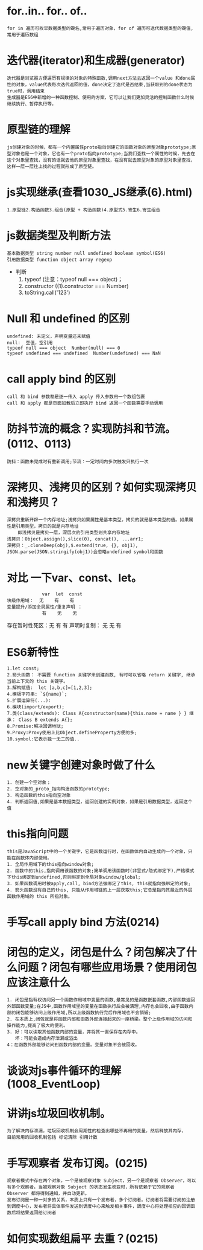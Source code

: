 # for..in.. for.. of..
    for in 遍历可枚举数据类型的键名,常用于遍历对象，for of 遍历可迭代数据类型的键值,常用于遍历数组

# 迭代器(iterator)和生成器(generator)
    迭代器是浏览器方便遍历有规律的对象的特殊函数,调用next方法去返回一个value 和done属性的对象，value代表每次迭代返回的值，done决定了迭代是否结束,当获取到的done状态为true时，调用结束
    生成器是ES6中新增的一种函数控制、使用的方案，它可以让我们更加灵活的控制函数什么时候继续执行、暂停执行等。

# 原型链的理解
    js创建对象的时候，都有一个内置属性proto指向创建它的函数对象的原型对象prototype;原型对象也是一个对象，它也有一个proto指向prototype;当我们查找一个属性的时候，先去在这个对象里查找，没有的话就去他的原型对象里查找，在没有就去原型对象的原型对象里查找，这样一层一层往上找的过程就形成了原型链。

# js实现继承(查看1030_JS继承(6).html)
    1.原型链2.构造函数3.组合(原型 + 构造函数)4.原型式5.寄生6.寄生组合
    
# js数据类型及判断方法
    基本数据类型 string number null undefined boolean symbol(ES6)
    引用数据类型 function object array regexp
- 判断
    1. typeof (注意：typeof null === object)；
    2. constructor ((1).constructor === Number)
    3. toString.call('123')
# Null 和 undefined 的区别
    undefined: 未定义，声明变量还未赋值
    null:  空值，空引用
    typeof null === object  Number(null) === 0
    typeof undefined === undefined  Number(undefined) === NaN
# call apply bind 的区别
    call 和 bind 参数都是逐一传入 apply 传入参数用一个数组包裹
    call 和 apply 都是页面加载后立即执行 bind 返回一个函数需要手动调用
# 防抖节流的概念？实现防抖和节流。(0112、0113)
    防抖：函数未完成时有重新调用;节流：一定时间内多次触发只执行一次
# 深拷贝、浅拷贝的区别？如何实现深拷贝和浅拷贝？
    深拷贝重新开辟一个内存地址;浅拷贝如果属性是基本类型，拷贝的就是基本类型的值。如果属性是引用类型，拷贝的就是内存地址
        即浅拷贝是拷贝一层，深层次的引用类型则共享内存地址
    浅拷贝：Object.assign(),slice(0), concat(), ...arr1;
    深拷贝：_.cloneDeep(obj),$.extend(true, {}, obj1), JSON.parse(JSON.stringify(obj1))会忽略undefined symbol和函数
# 对比 一下var、const、let。
                 var  let  const     
    块级作用域：  无    有    有
    变量提升/添加全局属性/重复声明 ：
                 有    无    无    
   存在暂时性死区：无    有    有
   声明时复制：    无   无     有
# ES6新特性
    1.let const;
    2.箭头函数： 不需要 function 关键字来创建函数, 有时可以省略 return 关键字, 继承当前上下文的 this 关键字。
    3.解构赋值:  let [a,b,c]=[1,2,3];
    4.模板字符串: `${name}`;
    5.扩展运算符(...):
    6.模块(import/export);
    7.类(class/extends): Class A{constructor(name){this.name = name } } 继承： Class B extends A{};
    8.Promise:解决回调地狱;
    9.Proxy:Proxy使用上比Object.defineProperty方便的多;
    10.symbol:它表示独一无二的值..
# new关键字创建对象时做了什么
    1. 创建一个空对象；
    2. 空对象的_proto_指向构造函数的prototype;
    3. 构造函数的this指向空对象
    4. 判断返回值,如果是基本数据类型，返回创建的实例对象，如果是引用数据类型，返回这个值
# this指向问题
    this是JavaScript中的一个关键字，它是函数运行时，在函数体内自动生成的一个对象，只能在函数体内部使用。
    1. 全局作用域下的this指向window对象;
    2. 函数中的this,指向调用该函数的对象;简单调用该函数时(非显式/隐式绑定下),严格模式下this绑定到undefined,否则绑定到全局对象window/global;
    3. 如果函数调用时被apply,call, bind方法强绑定了this, this就指向强绑定的对象;
    4. 箭头函数没有自己的this, 只能从作用域链的上一层获取this;它总是指向其最近的外层函数作用域的 this 所指对象。
# 手写call apply bind 方法(0214)

# 闭包的定义，闭包是什么？闭包解决了什么问题？闭包有哪些应用场景？使用闭包应该注意什么
    1. 闭包是指有权访问另一个函数作用域中变量的函数,最常见的是函数嵌套函数,内部函数返回外部函数变量;在JS中,函数作用域里的变量在函数执行后会被清理,内存也会回收,由于函数内部的闭包能够访问上级作用域,所以上级函数执行完后作用域也不会销毁;
    2. 在本质上,闭包就是将函数内部和函数外部连接起来的一座桥梁。整个上级作用域的访问和操作能力,提高了极大的便利。
    3. 好：可以读取其他函数内部的变量，并将其一直保存在内存中。
       坏：可能会造成内存泄漏或溢出
    4：在函数外部能够访问到函数内部的变量。变量对象不会被回收。

# 谈谈对js事件循环的理解(1008_EventLoop)

# 讲讲js垃圾回收机制。
    为了解决内存泄漏，垃圾回收机制会周期性的检查出哪些不再用的变量，然后释放其内存，
    目前常用的回收机制包括 标记清除 引用计数

# 手写观察者 发布订阅。(0215)
    观察者模式中存在两个对象，一个是被观察对象 Subject，另一个是观察者 Observer，可以有多个观察者。当被观察对象 Subject 的状态发生改变时，所有依赖于它的观察者 Observer 都将得到通知，并自动更新。
    发布订阅是一种一对多的关系，本质上只有一个发布者，多个订阅者。订阅者将需要订阅的注册到调度中心，发布者将具体事件发送到调度中心来触发相关事件，调度中心将处理相应的回调函数后将结果返回给订阅者

# 如何实现数组扁平 去重？(0215)

